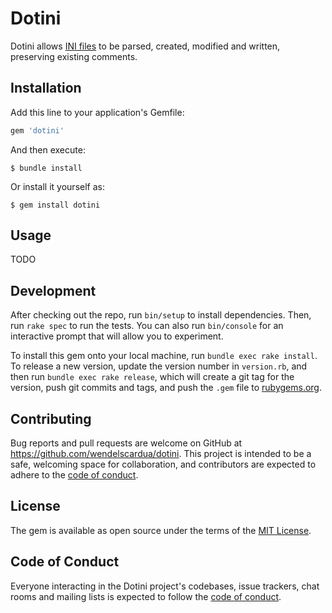 # Dotini

Dotini allows [INI files](https://en.wikipedia.org/wiki/INI_file) to be parsed, created,
modified and written, preserving existing comments.

## Installation

Add this line to your application's Gemfile:

```ruby
gem 'dotini'
```

And then execute:

    $ bundle install

Or install it yourself as:

    $ gem install dotini

## Usage

TODO

## Development

After checking out the repo, run `bin/setup` to install dependencies. Then, run `rake spec` to run the tests. You can also run `bin/console` for an interactive prompt that will allow you to experiment.

To install this gem onto your local machine, run `bundle exec rake install`. To release a new version, update the version number in `version.rb`, and then run `bundle exec rake release`, which will create a git tag for the version, push git commits and tags, and push the `.gem` file to [rubygems.org](https://rubygems.org).

## Contributing

Bug reports and pull requests are welcome on GitHub at https://github.com/wendelscardua/dotini. This project is intended to be a safe, welcoming space for collaboration, and contributors are expected to adhere to the [code of conduct](https://github.com/wendelscardua/dotini/blob/master/CODE_OF_CONDUCT.md).


## License

The gem is available as open source under the terms of the [MIT License](https://opensource.org/licenses/MIT).

## Code of Conduct

Everyone interacting in the Dotini project's codebases, issue trackers, chat rooms and mailing lists is expected to follow the [code of conduct](https://github.com/[USERNAME]/dotini/blob/main/CODE_OF_CONDUCT.md).
